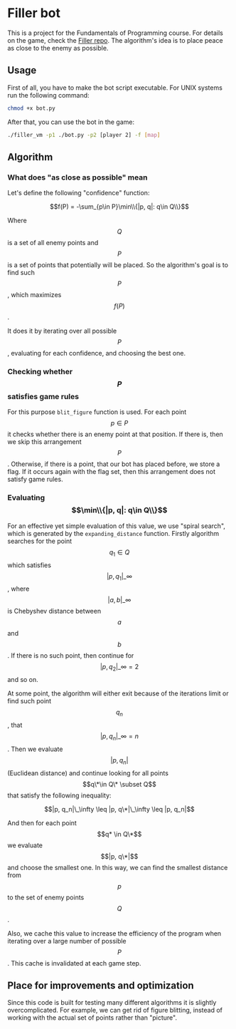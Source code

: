 # Filler bot
This is a project for the Fundamentals of Programming course. For details on the game, check the [Filler repo](https://github.com/vomnes/Filler). The algorithm's idea is to place peace as close to the enemy as possible.

## Usage
First of all, you have to make the bot script executable. For UNIX systems run the following command:
```bash
chmod +x bot.py
```
After that, you can use the bot in the game:
```bash
./filler_vm -p1 ./bot.py -p2 [player 2] -f [map]
```

## Algorithm
### What does "as close as possible" mean
Let's define the following "confidence" function:

$$f(P) = -\sum_{p\in P}\min\\{|p, q|: q\in Q\\}$$

Where $$Q$$ is a set of all enemy points and $$P$$ is a set of points that potentially will be placed. So the algorithm's goal is to find such $$P$$, which maximizes $$f(P)$$.

It does it by iterating over all possible $$P$$, evaluating for each confidence, and choosing the best one.

### Checking whether $$P$$ satisfies game rules
For this purpose `blit_figure` function is used. For each point $$p\in P$$ it checks whether there is an enemy point at that position. If there is, then we skip this arrangement $$P$$. Otherwise, if there is a point, that our bot has placed before, we store a flag. If it occurs again with the flag set, then this arrangement does not satisfy game rules.

### Evaluating $$\min\\{|p, q|: q\in Q\\}$$
For an effective yet simple evaluation of this value, we use "spiral search", which is generated by the `expanding_distance` function. Firstly algorithm searches for the point $$q_1\in Q$$ which satisfies $$|p, q_1|\_\infty$$, where $$|a, b|\_\infty$$ is Chebyshev distance between $$a$$ and $$b$$. If there is no such point, then continue for $$|p, q_2|\_\infty = 2$$ and so on.

At some point, the algorithm will either exit because of the iterations limit or find such point $$q_n$$, that $$|p, q_n|\_\infty = n$$. Then we evaluate $$|p, q_n|$$ (Euclidean distance) and continue looking for all points $$q\*\in Q\* \subset Q$$ that satisfy the following inequality:

$$|p, q_n|\_\infty \leq |p, q\*|\_\infty \leq |p, q_n|$$

And then for each point $$q* \in Q\*$$ we evaluate $$|p, q\*|$$ and choose the smallest one. In this way, we can find the smallest distance from $$p$$ to the set of enemy points $$Q$$.

Also, we cache this value to increase the efficiency of the program when iterating over a large number of possible $$P$$. This cache is invalidated at each game step.

## Place for improvements and optimization
Since this code is built for testing many different algorithms it is slightly overcomplicated. For example, we can get rid of figure blitting, instead of working with the actual set of points rather than "picture".
